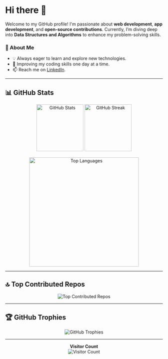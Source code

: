 # Hi there 👋

Welcome to my GitHub profile! I'm passionate about **web development**, **app development**, and **open-source contributions**. Currently, I’m diving deep into **Data Structures and Algorithms** to enhance my problem-solving skills.

### 🌟 About Me
- 💡 Always eager to learn and explore new technologies.
- 🌱 Improving my coding skills one day at a time.
- 📫 Reach me on [LinkedIn](https://www.linkedin.com/in/shrijeet-kushle).

---

## 📊 GitHub Stats
<div align="center">
  <div>
    <img height="150" src="https://github-readme-stats.vercel.app/api?username=shrijeetkushle&show_icons=true&theme=radical" alt="GitHub Stats" />
    <img height="150" src="https://github-readme-streak-stats-git-main-davids-projects-ad77adcc.vercel.app/?user=shrijeetkushle&theme=radical" alt="GitHub Streak" />
  </div>
  <br />
  <img width="350" src="https://github-readme-stats.vercel.app/api/top-langs/?username=shrijeetkushle&theme=radical&layout=compact" alt="Top Languages" />
</div>

---

## 🔝 Top Contributed Repos
<div align="center">
  <img src="https://github-contributor-stats.vercel.app/api?username=shrijeetkushle&limit=5&theme=dark&combine_all_yearly_contributions=true" alt="Top Contributed Repos" />
</div>

---

## 🏆 GitHub Trophies
<div align="center">
  <img src="https://github-profile-trophy.vercel.app/?username=shrijeetkushle&theme=radical&no-frame=true&margin-w=5" alt="GitHub Trophies" />
</div>

---

<p align="center">
  <strong>Visitor Count</strong><br>
  <img src="https://profile-counter.glitch.me/shrijeetkushle/count.svg" alt="Visitor Count" />
</p>

